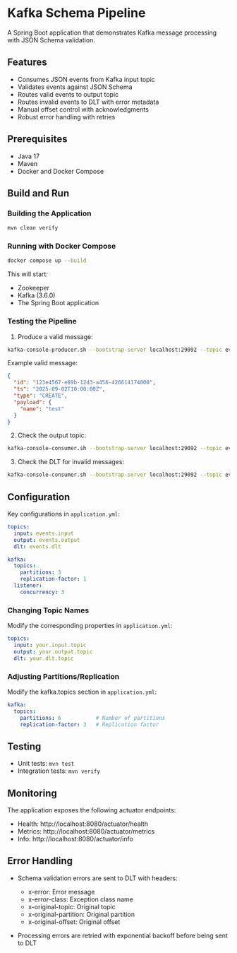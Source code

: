 # Kafka Schema Pipeline

A Spring Boot application that demonstrates Kafka message processing with JSON Schema validation.

## Features

- Consumes JSON events from Kafka input topic
- Validates events against JSON Schema
- Routes valid events to output topic
- Routes invalid events to DLT with error metadata
- Manual offset control with acknowledgments
- Robust error handling with retries

## Prerequisites

- Java 17
- Maven
- Docker and Docker Compose

## Build and Run

### Building the Application

```bash
mvn clean verify
```

### Running with Docker Compose

```bash
docker compose up --build
```

This will start:
- Zookeeper
- Kafka (3.6.0)
- The Spring Boot application

### Testing the Pipeline

1. Produce a valid message:
```bash
kafka-console-producer.sh --bootstrap-server localhost:29092 --topic events.input
```

Example valid message:
```json
{
  "id": "123e4567-e89b-12d3-a456-426614174000",
  "ts": "2025-09-02T10:00:00Z",
  "type": "CREATE",
  "payload": {
    "name": "test"
  }
}
```

2. Check the output topic:
```bash
kafka-console-consumer.sh --bootstrap-server localhost:29092 --topic events.output --from-beginning
```

3. Check the DLT for invalid messages:
```bash
kafka-console-consumer.sh --bootstrap-server localhost:29092 --topic events.dlt --from-beginning
```

## Configuration

Key configurations in `application.yml`:

```yaml
topics:
  input: events.input
  output: events.output
  dlt: events.dlt

kafka:
  topics:
    partitions: 3
    replication-factor: 1
  listener:
    concurrency: 3
```

### Changing Topic Names

Modify the corresponding properties in `application.yml`:

```yaml
topics:
  input: your.input.topic
  output: your.output.topic
  dlt: your.dlt.topic
```

### Adjusting Partitions/Replication

Modify the kafka.topics section in `application.yml`:

```yaml
kafka:
  topics:
    partitions: 6           # Number of partitions
    replication-factor: 3   # Replication factor
```

## Testing

- Unit tests: `mvn test`
- Integration tests: `mvn verify`

## Monitoring

The application exposes the following actuator endpoints:
- Health: http://localhost:8080/actuator/health
- Metrics: http://localhost:8080/actuator/metrics
- Info: http://localhost:8080/actuator/info

## Error Handling

- Schema validation errors are sent to DLT with headers:
  - x-error: Error message
  - x-error-class: Exception class name
  - x-original-topic: Original topic
  - x-original-partition: Original partition
  - x-original-offset: Original offset

- Processing errors are retried with exponential backoff before being sent to DLT
